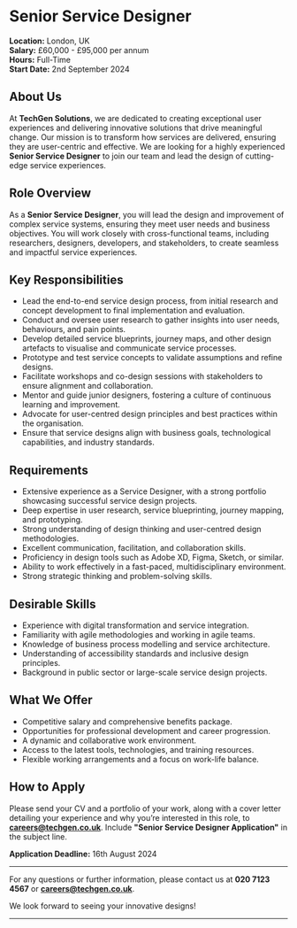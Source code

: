 # **Senior Service Designer**

**Location:** London, UK  
**Salary:** £60,000 - £95,000 per annum  
**Hours:** Full-Time  
**Start Date:** 2nd September 2024

## **About Us**

At **TechGen Solutions**, we are dedicated to creating exceptional user experiences and delivering innovative solutions that drive meaningful change. Our mission is to transform how services are delivered, ensuring they are user-centric and effective. We are looking for a highly experienced **Senior Service Designer** to join our team and lead the design of cutting-edge service experiences.

## **Role Overview**

As a **Senior Service Designer**, you will lead the design and improvement of complex service systems, ensuring they meet user needs and business objectives. You will work closely with cross-functional teams, including researchers, designers, developers, and stakeholders, to create seamless and impactful service experiences.

## **Key Responsibilities**

- Lead the end-to-end service design process, from initial research and concept development to final implementation and evaluation.
- Conduct and oversee user research to gather insights into user needs, behaviours, and pain points.
- Develop detailed service blueprints, journey maps, and other design artefacts to visualise and communicate service processes.
- Prototype and test service concepts to validate assumptions and refine designs.
- Facilitate workshops and co-design sessions with stakeholders to ensure alignment and collaboration.
- Mentor and guide junior designers, fostering a culture of continuous learning and improvement.
- Advocate for user-centred design principles and best practices within the organisation.
- Ensure that service designs align with business goals, technological capabilities, and industry standards.

## **Requirements**

- Extensive experience as a Service Designer, with a strong portfolio showcasing successful service design projects.
- Deep expertise in user research, service blueprinting, journey mapping, and prototyping.
- Strong understanding of design thinking and user-centred design methodologies.
- Excellent communication, facilitation, and collaboration skills.
- Proficiency in design tools such as Adobe XD, Figma, Sketch, or similar.
- Ability to work effectively in a fast-paced, multidisciplinary environment.
- Strong strategic thinking and problem-solving skills.

## **Desirable Skills**

- Experience with digital transformation and service integration.
- Familiarity with agile methodologies and working in agile teams.
- Knowledge of business process modelling and service architecture.
- Understanding of accessibility standards and inclusive design principles.
- Background in public sector or large-scale service design projects.

## **What We Offer**

- Competitive salary and comprehensive benefits package.
- Opportunities for professional development and career progression.
- A dynamic and collaborative work environment.
- Access to the latest tools, technologies, and training resources.
- Flexible working arrangements and a focus on work-life balance.

## **How to Apply**

Please send your CV and a portfolio of your work, along with a cover letter detailing your experience and why you’re interested in this role, to **careers@techgen.co.uk**. Include **"Senior Service Designer Application"** in the subject line.

**Application Deadline:** 16th August 2024

---

For any questions or further information, please contact us at **020 7123 4567** or **careers@techgen.co.uk**.

We look forward to seeing your innovative designs!

---
